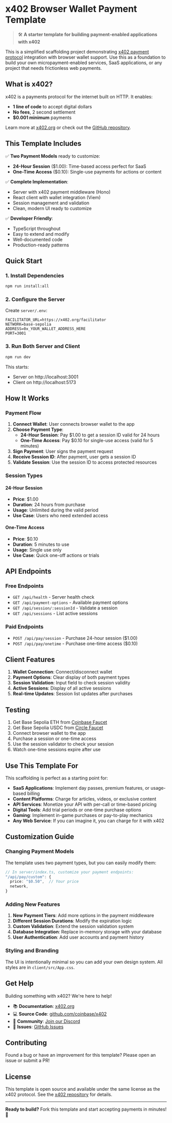 # x402 Browser Wallet Payment Template

> 🛠️ **A starter template for building payment-enabled applications with x402**

This is a simplified scaffolding project demonstrating [x402 payment protocol](https://x402.org) integration with browser wallet support. Use this as a foundation to build your own micropayment-enabled services, SaaS applications, or any project that needs frictionless web payments.

## What is x402?

x402 is a payments protocol for the internet built on HTTP. It enables:
- **1 line of code** to accept digital dollars
- **No fees**, 2 second settlement
- **$0.001 minimum** payments

Learn more at [x402.org](https://x402.org) or check out the [GitHub repository](https://github.com/coinbase/x402).

## This Template Includes

✅ **Two Payment Models** ready to customize:
- **24-Hour Session** ($1.00): Time-based access perfect for SaaS
- **One-Time Access** ($0.10): Single-use payments for actions or content

✅ **Complete Implementation**:
- Server with x402 payment middleware (Hono)
- React client with wallet integration (Viem)
- Session management and validation
- Clean, modern UI ready to customize

✅ **Developer Friendly**:
- TypeScript throughout
- Easy to extend and modify
- Well-documented code
- Production-ready patterns

## Quick Start

### 1. Install Dependencies

```bash
npm run install:all
```

### 2. Configure the Server

Create `server/.env`:
```env
FACILITATOR_URL=https://x402.org/facilitator
NETWORK=base-sepolia
ADDRESS=0x_YOUR_WALLET_ADDRESS_HERE
PORT=3001
```

### 3. Run Both Server and Client

```bash
npm run dev
```

This starts:
- Server on http://localhost:3001
- Client on http://localhost:5173

## How It Works

### Payment Flow

1. **Connect Wallet**: User connects browser wallet to the app
2. **Choose Payment Type**:
   - **24-Hour Session**: Pay $1.00 to get a session ID valid for 24 hours
   - **One-Time Access**: Pay $0.10 for single-use access (valid for 5 minutes)
3. **Sign Payment**: User signs the payment request
4. **Receive Session ID**: After payment, user gets a session ID
5. **Validate Session**: Use the session ID to access protected resources

### Session Types

#### 24-Hour Session
- **Price**: $1.00
- **Duration**: 24 hours from purchase
- **Usage**: Unlimited during the valid period
- **Use Case**: Users who need extended access

#### One-Time Access  
- **Price**: $0.10
- **Duration**: 5 minutes to use
- **Usage**: Single use only
- **Use Case**: Quick one-off actions or trials

## API Endpoints

### Free Endpoints

- `GET /api/health` - Server health check
- `GET /api/payment-options` - Available payment options
- `GET /api/session/:sessionId` - Validate a session
- `GET /api/sessions` - List active sessions

### Paid Endpoints

- `POST /api/pay/session` - Purchase 24-hour session ($1.00)
- `POST /api/pay/onetime` - Purchase one-time access ($0.10)

## Client Features

1. **Wallet Connection**: Connect/disconnect wallet
2. **Payment Options**: Clear display of both payment types
3. **Session Validation**: Input field to check session validity
4. **Active Sessions**: Display of all active sessions
5. **Real-time Updates**: Session list updates after purchases

## Testing

1. Get Base Sepolia ETH from [Coinbase Faucet](https://www.coinbase.com/faucets/base-ethereum-sepolia-faucet)
2. Get Base Sepolia USDC from [Circle Faucet](https://faucet.circle.com/)
3. Connect browser wallet to the app
4. Purchase a session or one-time access
5. Use the session validator to check your session
6. Watch one-time sessions expire after use

## Use This Template For

This scaffolding is perfect as a starting point for:

- **SaaS Applications**: Implement day passes, premium features, or usage-based billing
- **Content Platforms**: Charge for articles, videos, or exclusive content
- **API Services**: Monetize your API with per-call or time-based pricing
- **Digital Tools**: Add trial periods or one-time purchase options
- **Gaming**: Implement in-game purchases or pay-to-play mechanics
- **Any Web Service**: If you can imagine it, you can charge for it with x402

## Customization Guide

### Changing Payment Models

The template uses two payment types, but you can easily modify them:

```typescript
// In server/index.ts, customize your payment endpoints:
"/api/pay/custom": {
  price: "$0.50",  // Your price
  network,
}
```

### Adding New Features

1. **New Payment Tiers**: Add more options in the payment middleware
2. **Different Session Durations**: Modify the expiration logic
3. **Custom Validation**: Extend the session validation system
4. **Database Integration**: Replace in-memory storage with your database
5. **User Authentication**: Add user accounts and payment history

### Styling and Branding

The UI is intentionally minimal so you can add your own design system. All styles are in `client/src/App.css`.

## Get Help

Building something with x402? We're here to help!

- 📚 **Documentation**: [x402.org](https://x402.org)
- 💻 **Source Code**: [github.com/coinbase/x402](https://github.com/coinbase/x402)
- 💬 **Community**: [Join our Discord](https://discord.gg/invite/cdp)
- 🐛 **Issues**: [GitHub Issues](https://github.com/coinbase/x402/issues)

## Contributing

Found a bug or have an improvement for this template? Please open an issue or submit a PR!

## License

This template is open source and available under the same license as the x402 protocol. See the [x402 repository](https://github.com/coinbase/x402) for details.

---

**Ready to build?** Fork this template and start accepting payments in minutes! 🚀
